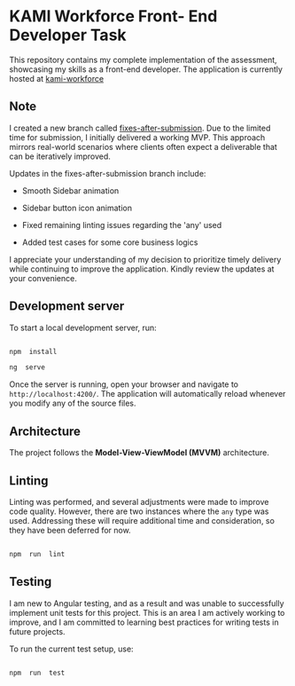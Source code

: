 
  

# KAMI Workforce Front- End Developer Task

  

This repository contains my complete implementation of the assessment, showcasing my skills as a front-end developer. The application is currently hosted at [kami-workforce](https://voluble-lolly-c9f556.netlify.app)

## Note

  

I created a new branch called [fixes-after-submission](https://github.com/perez247/kami_workforce_frontend_task/tree/fixes-after-submission). Due to the limited time for submission, I initially delivered a working MVP. This approach mirrors real-world scenarios where clients often expect a deliverable that can be iteratively improved.

  

Updates in the fixes-after-submission branch include:

  

- Smooth Sidebar animation

- Sidebar button icon animation

- Fixed remaining linting issues regarding the 'any' used

- Added test cases for some core business logics

  

I appreciate your understanding of my decision to prioritize timely delivery while continuing to improve the application. Kindly review the updates at your convenience.

## Development server

  

To start a local development server, run:

```bash

npm  install

ng  serve

```

  

Once the server is running, open your browser and navigate to `http://localhost:4200/`. The application will automatically reload whenever you modify any of the source files.

  
  

## Architecture

  

The project follows the **Model-View-ViewModel (MVVM)** architecture.

  

## Linting

  

Linting was performed, and several adjustments were made to improve code quality. However, there are two instances where the `any` type was used. Addressing these will require additional time and consideration, so they have been deferred for now.

  

```bash

npm  run  lint

```

  

## Testing

  

I am new to Angular testing, and as a result and was unable to successfully implement unit tests for this project. This is an area I am actively working to improve, and I am committed to learning best practices for writing tests in future projects.

  

To run the current test setup, use:

  

```bash

npm  run  test

```
